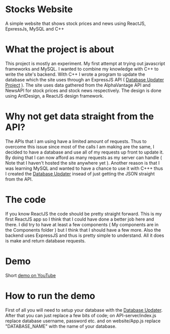 # Stocks Website
A simple website that shows stock prices and news using ReactJS, EpxressJs, MySQL and C++

# What the project is about
This project is mostly an experiment. My first attempt at trying out javascript frameworks and MySQL. I wanted to combine my knowledge with C++ to write the site's backend. With C++ I wrote a program to update the database which the site uses through an ExpressJS API ( [Database Updater Project](https://github.com/PanagiotisPtr/Database-Updater-Cpp) ). The site uses data gathered from the AlphaVantage API and NewsAPI for stock prices and stock news respectively. The design is done using AntDesign, a ReactJS design framework.

# Why not get data straight from the API?
The APIs that I am using have a limited amount of requests. Thus to overcome this issue since most of the calls I am making are the same, I decided to have a database and use all of my requests up front to update it. By doing that I can now afford as many requests as my server can handle ( Note that I haven't hosted the site anywhere yet ). Another reason is that I was learning MySQL and wanted to have a chance to use it with C+++ thus I created the [Database Updater](https://github.com/PanagiotisPtr/Database-Updater-Cpp) insead of just getting the JSON straight from the API.

# The code
If you know ReactJS the code should be pretty straight forward. This is my first ReactJS app so I think that I could have done a better job here and there. I did try to have at least a few components ( My components are in the Components folder ) but I think that I should have a few more. Also the backend uses ExpressJS and thus is pretty simple to understand. All it does is make and return database requests.

# Demo
Short [demo on YouTube](https://www.youtube.com/watch?v=jEFd_ZY5Dtg)

# How to run the demo
First of all you will need to setup your database with the [Database Updater](https://github.com/PanagiotisPtr/Database-Updater-Cpp). After that you can just replace a few bits of code; on API-server/index.js replace database username, password etc. and on website/App.js replace "DATABASE_NAME" with the name of your database.
